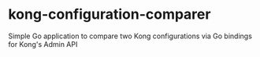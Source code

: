 # kong-configuration-comparer
Simple Go application to compare two Kong configurations via Go bindings for Kong's Admin API
